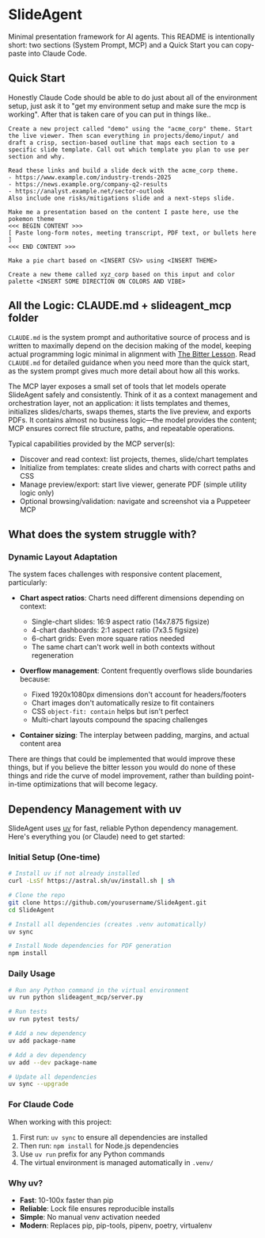 # SlideAgent

Minimal presentation framework for AI agents. This README is intentionally short: two sections (System Prompt, MCP) and a Quick Start you can copy-paste into Claude Code. 

## Quick Start

Honestly Claude Code should be able to do just about all of the environment setup, just ask it to "get my environment setup and make sure the mcp is working". After that is taken care of you can put in things like..

```text
Create a new project called "demo" using the "acme_corp" theme. Start the live viewer. Then scan everything in projects/demo/input/ and draft a crisp, section-based outline that maps each section to a specific slide template. Call out which template you plan to use per section and why.
```

```text
Read these links and build a slide deck with the acme_corp theme. 
- https://www.example.com/industry-trends-2025
- https://news.example.org/company-q2-results
- https://analyst.example.net/sector-outlook
Also include one risks/mitigations slide and a next-steps slide.
```

```text
Make me a presentation based on the content I paste here, use the pokemon theme
<<< BEGIN CONTENT >>>
[ Paste long-form notes, meeting transcript, PDF text, or bullets here ]
<<< END CONTENT >>>
```

```text
Make a pie chart based on <INSERT CSV> using <INSERT THEME>
```


```text
Create a new theme called xyz_corp based on this input and color palette <INSERT SOME DIRECTION ON COLORS AND VIBE>
```

## All the Logic: CLAUDE.md + slideagent_mcp folder

 `CLAUDE.md` is the system prompt and authoritative source of process and is written to maximally depend on the decision making of the model, keeping actual programming logic minimal in alignment with [The Bitter Lesson](http://www.incompleteideas.net/IncIdeas/BitterLesson.html). Read `CLAUDE.md` for detailed guidance when you need more than the quick start, as the system prompt gives much more detail about how all this works.

The MCP layer exposes a small set of tools that let models operate SlideAgent safely and consistently. Think of it as a context management and orchestration layer, not an application: it lists templates and themes, initializes slides/charts, swaps themes, starts the live preview, and exports PDFs. It contains almost no business logic—the model provides the content; MCP ensures correct file structure, paths, and repeatable operations.

Typical capabilities provided by the MCP server(s):
- Discover and read context: list projects, themes, slide/chart templates
- Initialize from templates: create slides and charts with correct paths and CSS
- Manage preview/export: start live viewer, generate PDF (simple utility logic only)
- Optional browsing/validation: navigate and screenshot via a Puppeteer MCP

## What does the system struggle with?

### Dynamic Layout Adaptation
The system faces challenges with responsive content placement, particularly:

- **Chart aspect ratios**: Charts need different dimensions depending on context:
  - Single-chart slides: 16:9 aspect ratio (14x7.875 figsize)
  - 4-chart dashboards: 2:1 aspect ratio (7x3.5 figsize) 
  - 6-chart grids: Even more square ratios needed
  - The same chart can't work well in both contexts without regeneration

- **Overflow management**: Content frequently overflows slide boundaries because:
  - Fixed 1920x1080px dimensions don't account for headers/footers
  - Chart images don't automatically resize to fit containers
  - CSS `object-fit: contain` helps but isn't perfect
  - Multi-chart layouts compound the spacing challenges
- **Container sizing**: The interplay between padding, margins, and actual content area

There are things that could be implemented that would improve these things, but if you believe the bitter lesson you would do none of these things and ride the curve of model improvement, rather than building point-in-time optimizations that will become legacy.

## Dependency Management with uv

SlideAgent uses [uv](https://github.com/astral-sh/uv) for fast, reliable Python dependency management. Here's everything you (or Claude) need to get started:

### Initial Setup (One-time)
```bash
# Install uv if not already installed
curl -LsSf https://astral.sh/uv/install.sh | sh

# Clone the repo
git clone https://github.com/yourusername/SlideAgent.git
cd SlideAgent

# Install all dependencies (creates .venv automatically)
uv sync

# Install Node dependencies for PDF generation
npm install
```

### Daily Usage
```bash
# Run any Python command in the virtual environment
uv run python slideagent_mcp/server.py

# Run tests
uv run pytest tests/

# Add a new dependency
uv add package-name

# Add a dev dependency
uv add --dev package-name

# Update all dependencies
uv sync --upgrade
```

### For Claude Code
When working with this project:
1. First run: `uv sync` to ensure all dependencies are installed
2. Then run: `npm install` for Node.js dependencies  
3. Use `uv run` prefix for any Python commands
4. The virtual environment is managed automatically in `.venv/`

### Why uv?
- **Fast**: 10-100x faster than pip
- **Reliable**: Lock file ensures reproducible installs
- **Simple**: No manual venv activation needed
- **Modern**: Replaces pip, pip-tools, pipenv, poetry, virtualenv
